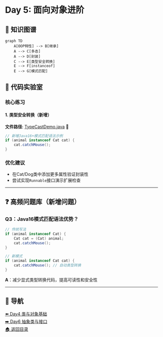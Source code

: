 # Day 5: 面向对象进阶

## 📌 知识图谱
```mermaid
graph TD
    A[OOP特性] --> B[继承]
    A --> C[多态]
    A --> D[封装]
    C --> E[类型安全转换]
    E --> F[instanceof]
    E --> G[模式匹配]
```

## 🧩 代码实验室

### 核心练习

#### 1. 类型安全转换（新增）
**文件路径**: [TypeCastDemo.java](../../src/main/java/com/lyh/day5/TypeCastDemo.java) 🔴
```java
// 新增Java16+模式匹配语法示例
if (animal instanceof Cat cat) {
    cat.catchMouse();
}
```

### 优化建议
- 在Cat/Dog类中添加更多属性验证封装性
- 尝试实现`Runnable`接口演示扩展检查

---

## ❓ 高频问题库（新增问题）

### Q3：Java16模式匹配语法优势？
```java
// 传统写法
if (animal instanceof Cat) {
    Cat cat = (Cat) animal;
    cat.catchMouse();
}

// 新模式
if (animal instanceof Cat cat) {
    cat.catchMouse(); // 自动类型转换
}
```
**A**：减少显式类型转换代码，提高可读性和安全性

---

## 🧭 导航
[⬅️ Day4 类与对象基础](../day4.md)  
[➡️ Day6 抽象类与接口](../Day6.md)  
[🏠 返回目录](../../README.md)
